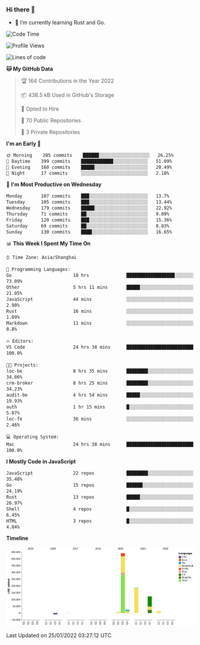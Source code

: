 ### Hi there 👋

- 🌱 I’m currently learning Rust and Go.

<!--START_SECTION:waka-->
![Code Time](http://img.shields.io/badge/Code%20Time-157%20hrs%2058%20mins-blue)

![Profile Views](http://img.shields.io/badge/Profile%20Views-0-blue)

![Lines of code](https://img.shields.io/badge/From%20Hello%20World%20I%27ve%20Written-798%20Thousand%20lines%20of%20code-blue)

**🐱 My GitHub Data** 

> 🏆 164 Contributions in the Year 2022
 > 
> 📦 438.5 kB Used in GitHub's Storage 
 > 
> 💼 Opted to Hire
 > 
> 📜 70 Public Repositories 
 > 
> 🔑 3 Private Repositories  
 > 
**I'm an Early 🐤** 

```text
🌞 Morning    205 commits    ██████░░░░░░░░░░░░░░░░░░░   26.25% 
🌆 Daytime    399 commits    ████████████░░░░░░░░░░░░░   51.09% 
🌃 Evening    160 commits    █████░░░░░░░░░░░░░░░░░░░░   20.49% 
🌙 Night      17 commits     ░░░░░░░░░░░░░░░░░░░░░░░░░   2.18%

```
📅 **I'm Most Productive on Wednesday** 

```text
Monday       107 commits    ███░░░░░░░░░░░░░░░░░░░░░░   13.7% 
Tuesday      105 commits    ███░░░░░░░░░░░░░░░░░░░░░░   13.44% 
Wednesday    179 commits    █████░░░░░░░░░░░░░░░░░░░░   22.92% 
Thursday     71 commits     ██░░░░░░░░░░░░░░░░░░░░░░░   9.09% 
Friday       120 commits    ███░░░░░░░░░░░░░░░░░░░░░░   15.36% 
Saturday     69 commits     ██░░░░░░░░░░░░░░░░░░░░░░░   8.83% 
Sunday       130 commits    ████░░░░░░░░░░░░░░░░░░░░░   16.65%

```


📊 **This Week I Spent My Time On** 

```text
⌚︎ Time Zone: Asia/Shanghai

💬 Programming Languages: 
Go                       18 hrs              ██████████████████░░░░░░░   73.09% 
Other                    5 hrs 11 mins       █████░░░░░░░░░░░░░░░░░░░░   21.05% 
JavaScript               44 mins             ░░░░░░░░░░░░░░░░░░░░░░░░░   2.98% 
Rust                     16 mins             ░░░░░░░░░░░░░░░░░░░░░░░░░   1.09% 
Markdown                 11 mins             ░░░░░░░░░░░░░░░░░░░░░░░░░   0.8%

🔥 Editors: 
VS Code                  24 hrs 38 mins      █████████████████████████   100.0%

🐱‍💻 Projects: 
loc-be                   8 hrs 35 mins       ████████░░░░░░░░░░░░░░░░░   34.86% 
crm-broker               8 hrs 25 mins       ████████░░░░░░░░░░░░░░░░░   34.23% 
audit-be                 4 hrs 54 mins       █████░░░░░░░░░░░░░░░░░░░░   19.93% 
auth                     1 hr 15 mins        █░░░░░░░░░░░░░░░░░░░░░░░░   5.07% 
loc-fe                   36 mins             ░░░░░░░░░░░░░░░░░░░░░░░░░   2.46%

💻 Operating System: 
Mac                      24 hrs 38 mins      █████████████████████████   100.0%

```

**I Mostly Code in JavaScript** 

```text
JavaScript               22 repos            ████████░░░░░░░░░░░░░░░░░   35.48% 
Go                       15 repos            ██████░░░░░░░░░░░░░░░░░░░   24.19% 
Rust                     13 repos            █████░░░░░░░░░░░░░░░░░░░░   20.97% 
Shell                    4 repos             █░░░░░░░░░░░░░░░░░░░░░░░░   6.45% 
HTML                     3 repos             █░░░░░░░░░░░░░░░░░░░░░░░░   4.84%

```


**Timeline**

![Chart not found](https://raw.githubusercontent.com/elton/elton/main/charts/bar_graph.png) 


 Last Updated on 25/01/2022 03:27:12 UTC
<!--END_SECTION:waka-->

<!--
**elton/elton** is a ✨ _special_ ✨ repository because its `README.md` (this file) appears on your GitHub profile.

Here are some ideas to get you started:

- 🔭 I’m currently working on ...
- 🌱 I’m currently learning ...
- 👯 I’m looking to collaborate on ...
- 🤔 I’m looking for help with ...
- 💬 Ask me about ...
- 📫 How to reach me: ...
- 😄 Pronouns: ...
- ⚡ Fun fact: ...
-->
